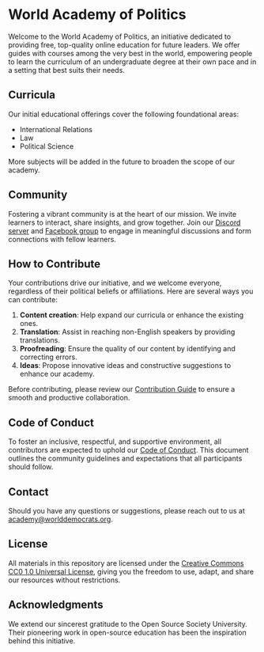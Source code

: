 # World Academy of Politics

Welcome to the World Academy of Politics, an initiative dedicated to providing free, top-quality online education for future leaders. We offer guides with courses among the very best in the world, empowering people to learn the curriculum of an undergraduate degree at their own pace and in a setting that best suits their needs.

## Curricula

Our initial educational offerings cover the following foundational areas:

- International Relations
- Law
- Political Science

More subjects will be added in the future to broaden the scope of our academy.

## Community

Fostering a vibrant community is at the heart of our mission. We invite learners to interact, share insights, and grow together. Join our [Discord server](https://discord.gg/KhuwtTPnXa) and [Facebook group](https://www.facebook.com/groups/worlddemocrats) to engage in meaningful discussions and form connections with fellow learners.

## How to Contribute

Your contributions drive our initiative, and we welcome everyone, regardless of their political beliefs or affiliations. Here are several ways you can contribute:

1. **Content creation**: Help expand our curricula or enhance the existing ones.
2. **Translation**: Assist in reaching non-English speakers by providing translations.
3. **Proofreading**: Ensure the quality of our content by identifying and correcting errors.
4. **Ideas**: Propose innovative ideas and constructive suggestions to enhance our academy.

Before contributing, please review our [Contribution Guide](CONTRIBUTING.md) to ensure a smooth and productive collaboration.

## Code of Conduct

To foster an inclusive, respectful, and supportive environment, all contributors are expected to uphold our [Code of Conduct](CODE_OF_CONDUCT.md). This document outlines the community guidelines and expectations that all participants should follow.

## Contact

Should you have any questions or suggestions, please reach out to us at [academy@worlddemocrats.org](mailto:academy@worlddemocrats.org).

## License

All materials in this repository are licensed under the [Creative Commons CC0 1.0 Universal License](LICENSE), giving you the freedom to use, adapt, and share our resources without restrictions.

## Acknowledgments 

We extend our sincerest gratitude to the Open Source Society University. Their pioneering work in open-source education has been the inspiration behind this initiative.

